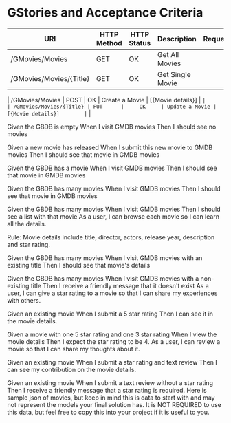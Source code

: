 # GStories and Acceptance Criteria

| URI               | HTTP Method | HTTP Status |      Description     |       Request        |        Response        | 
|-------------------|-------------|-------------|----------------------|----------------------|------------------------|
| /GMovies/Movies   |       GET      |     OK     | Get All Movies |                        | `` |      
| /GMovies/Movies/{Title} |       GET      |     OK     | Get Single Movie |                   | `` |      

| /GMovies/Movies   |       POST      |     OK     | Create a Movie       |  [{Movie details}] | `` |      
| /GMovies/Movies/{Title} | PUT      |     OK     | Update a Movie |  [{Movie details}]        | `` |   

Given the GBDB is empty
When I visit GMDB movies
Then I should see no movies 

Given a new movie has released
When I submit this new movie to GMDB movies
Then I should see that movie in GMDB movies

Given the GBDB has a movie
When I visit GMDB movies
Then I should see that movie in GMDB movies

Given the GBDB has many movies
When I visit GMDB movies
Then I should see that movie in GMDB movies

Given the GBDB has many movies
When I visit GMDB movies
Then I should see a list with that movie
As a user, I can browse each movie so I can learn all the details.

Rule: Movie details include title, director, actors, release year, description and star rating.

Given the GBDB has many movies
When I visit GMDB movies with an existing title
Then I should see that movie's details

Given the GBDB has many movies
When I visit GMDB movies with a non-existing title
Then I receive a friendly message that it doesn't exist
As a user, I can give a star rating to a movie so that I can share my experiences with others.

Given an existing movie
When I submit a 5 star rating
Then I can see it in the movie details.

Given a movie with one 5 star rating and one 3 star rating
When I view the movie details
Then I expect the star rating to be 4.
As a user, I can review a movie so that I can share my thoughts about it.

Given an existing movie
When I submit a star rating and text review
Then I can see my contribution on the movie details.

Given an existing movie
When I submit a text review without a star rating
Then I receive a friendly message that a star rating is required.
Here is sample json of movies, but keep in mind this is data to start with and may not represent the models your final solution has. It is NOT REQUIRED to use this data, but feel free to copy this into your project if it is useful to you.

